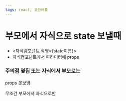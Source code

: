 ```yaml
---
tags: react, 코딩애플
---
```

# 부모에서 자식으로 state 보낼때

- <자식컴포넌트 작명={state이름}>
- 자식컴포넌트에서 파라미터에 props

### 주의점 옆집 또는 자식에서 부모로는
props 못보냄

무조건 부모에서 자식으로만
